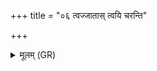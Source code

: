 +++
title = "०६ त्वज्जातास् त्वयि चरन्ति"

+++
<details><summary>मूलम् (GR)</summary>

त्वज्जातास् त्वयि चरन्ति मर्त्यास्  
त्वं बिभर्षि द्विपदश् चतुष्पदः ।  
त्वयीमे पृथिवि पञ्च मानवा  
येभ्यो ज्योतिर् अमृतं मर्त्येभ्य  
उद्यन् सूर्यो रश्मिभिर् आ तनोति ॥
</details>